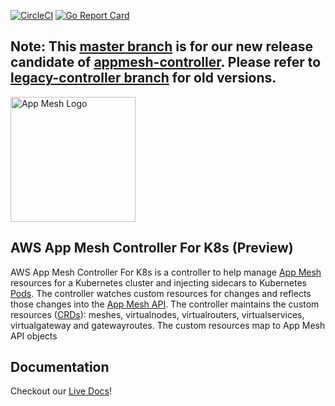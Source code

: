 [![CircleCI](https://circleci.com/gh/aws/aws-app-mesh-controller-for-k8s/tree/master.svg?style=svg)](https://circleci.com/gh/aws/aws-app-mesh-controller-for-k8s/tree/master)
[![Go Report Card](https://goreportcard.com/badge/github.com/aws/aws-app-mesh-controller-for-k8s)](https://goreportcard.com/report/github.com/aws/aws-app-mesh-controller-for-k8s) 

## Note: This [master branch](https://github.com/aws/aws-app-mesh-controller-for-k8s/tree/master) is for our new release candidate of [appmesh-controller](https://github.com/aws/eks-charts/tree/master/stable/appmesh-controller). Please refer to [legacy-controller branch](https://github.com/aws/aws-app-mesh-controller-for-k8s/tree/legacy-controller) for old versions.


<p>
    <img src="docs/assets/images/aws_appmesh_icon.svg" alt="App Mesh Logo" width="200" />
</p>

## AWS App Mesh Controller For K8s (Preview)

AWS App Mesh Controller For K8s is a controller to help manage [App Mesh](https://aws.amazon.com/app-mesh/) resources for a Kubernetes cluster and injecting sidecars to Kubernetes [Pods](https://kubernetes.io/docs/concepts/workloads/pods/pod/).  The controller watches custom resources for changes and reflects those changes into the [App Mesh API](https://docs.aws.amazon.com/app-mesh/latest/APIReference/Welcome.html). The controller maintains the custom resources ([CRDs](https://kubernetes.io/docs/concepts/extend-kubernetes/api-extension/custom-resources/)): meshes, virtualnodes, virtualrouters, virtualservices, virtualgateway and gatewayroutes.  The custom resources map to App Mesh API objects

## Documentation
Checkout our [Live Docs](https://aws.github.io/aws-app-mesh-controller-for-k8s/)!
